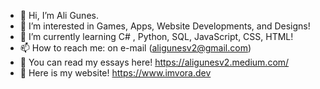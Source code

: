 - 👋 Hi, I’m Ali Gunes.
- 👀 I’m interested in Games, Apps, Website Developments, and Designs!
- 🌱 I’m currently learning C# , Python, SQL, JavaScript, CSS, HTML!
- 📫 How to reach me: on e-mail (aligunesv2@gmail.com)
- 👀 You can read my essays here! https://aligunesv2.medium.com/
- 👀 Here is my website! https://www.imvora.dev
